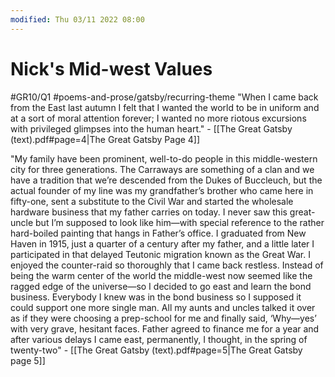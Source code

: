 ```yaml
---
modified: Thu 03/11 2022 08:00
---
```

# Nick's Mid-west Values
#GR10/Q1  #poems-and-prose/gatsby/recurring-theme 
"When I came back from the East last autumn I felt that I wanted the world to be in uniform and at a sort of moral attention forever; I wanted no more riotous excursions with privileged glimpses into the human heart." - [[The Great Gatsby (text).pdf#page=4|The Great Gatsby Page 4]]

"My family have been prominent, well-to-do people in this middle-western city for three generations.  The Carraways are something of a clan and we have a tradition that we’re descended from the Dukes of Buccleuch, but the actual founder of my line was my grandfather’s brother who came here in fifty-one, sent a substitute to the Civil War and started the wholesale hardware business that my father carries on today. I never saw this great-uncle but I’m supposed to look like him—with special reference to the rather hard-boiled painting that hangs in Father’s office. I graduated from New Haven in 1915, just a quarter of a century after my father, and a little later I participated in that delayed Teutonic migration known as the Great War. I enjoyed the counter-raid so thoroughly that I came back restless. Instead of being the warm center of the world the middle-west now seemed like the ragged edge of the universe—so I decided to go east and learn the bond business. Everybody I knew was in the bond business so I supposed it could support one more single man. All my aunts and uncles talked it over as if they were choosing a prep-school for me and finally said, ‘Why—yes’ with very grave, hesitant faces. Father agreed to finance me for a year and after various delays I came east, permanently, I thought, in the spring of twenty-two" - [[The Great Gatsby (text).pdf#page=5|The Great Gatsby page 5]]
